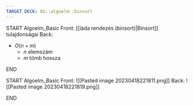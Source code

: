 ```yaml
---
TARGET DECK: 02::algoelm::binsort
---
```


START
Algoelm_Basic
Front:
[[láda rendezés (binsort)|Binsort]] tulajdonságai
Back:
- $O(n+m)$
	- $n$ elemszám
	- $m$ tömb hossza
<!--ID: 1681850971862-->
END

START
Algoelm_Basic
Front:
![[Pasted image 20230418221811.png]]
Back:
![[Pasted image 20230418221819.png]]
<!--ID: 1681850971870-->
END

